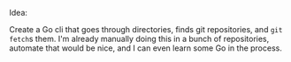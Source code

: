 Idea:

Create a Go cli that goes through directories, finds git repositories, and `git fetch`s them.
I'm already manually doing this in a bunch of repositories, automate that would be nice, and I can even learn some Go in the process.
